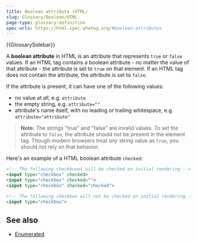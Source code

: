 ```yaml
---
title: Boolean attribute (HTML)
slug: Glossary/Boolean/HTML
page-type: glossary-definition
spec-urls: https://html.spec.whatwg.org/#boolean-attributes
---
```


{{GlossarySidebar}}

A **boolean attribute** in HTML is an attribute that represents `true` or `false` values. If an HTML tag contains a boolean attribute - no matter the value of that attribute - the attribute is set to `true` on that element. If an HTML tag does not contain the attribute, the attribute is set to `false`.

If the attribute is present, it can have one of the following values:

- no value at all, e.g. `attribute`
- the empty string, e.g. `attribute=""`
- attribute's name itself, with no leading or trailing whitespace, e.g. `attribute="attribute"`

> **Note:** The strings "true" and "false" are invalid values. To set the attribute to `false`, the attribute should not be present in the element tag. Though modern browsers treat _any_ string value as `true`, you should not rely on that behavior.

Here's an example of a HTML boolean attribute `checked`:

```html
<!-- The following checkboxes will be checked on initial rendering -->
<input type="checkbox" checked>
<input type="checkbox" checked="">
<input type="checkbox" checked="checked">

<!-- The following checkbox will not be checked on initial rendering -->
<input type="checkbox">
```

## See also

- [Enumerated](/en-US/docs/Glossary/Enumerated)
